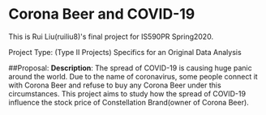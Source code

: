 # Corona Beer and COVID-19
This is Rui Liu(ruiliu8)'s final project for IS590PR Spring2020.

Project Type: (Type II Projects) Specifics for an Original Data Analysis

##Proposal: 
**Description**: The spread of COVID-19 is causing huge panic around the world. Due to the name of coronavirus, some people connect it with Corona Beer and refuse to buy any Corona Beer under this circumstances. This project aims to study how the spread of COVID-19 influence the stock price of Constellation Brand(owner of Corona Beer). 
